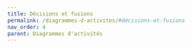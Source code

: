 ```yaml
---
title: Décisions et fusions
permalink: /diagrammes-d-activites/#décisions-et-fusions
nav_order: 4
parent: Diagrammes d'activités
---
```

